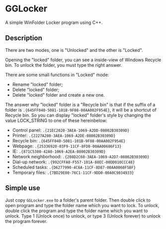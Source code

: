 # GGLocker
A simple WinFolder Locker program using C++.

## Description
There are two modes, one is "Unlocked" and the other is "Locked".

Opening the "locked" folder, you can see a inside-view of Windows Recycle bin. To unlock the folder, you must type the right answer.

There are some small functions in "Locked" mode:

- Rename "locked" folder;
- Delete "locked" folder;
- Delete "locked" folder and create a new one.

The answer why "locked" folder is a "Recycle bin" is that if the suffix of a folder is `.{645FF040-5081-101B-9F08-00AA002F954E}`, it will be a shortcut of Recycle bin. So you can display "locked" folder's style by changing the value LOCK_STRING to one of these hereinbelow:

- Control panel: `.{21EC2020-3AEA-1069-A2DD-08002B30309D}`
- Printer: `.{2227A280-3AEA-1069-A2DE-08002B30309D}`
- Recycle bin: `.{645FF040-5081-101B-9F08-00AA002F954E}`
- Webpage: `.{25336920-03F9-11CF-8FD0-00AA00686F13}`
- IE: `.{871C5380-42A0-1069-A2EA-08002B30309D}`
- Network neighborhood: `.{208D2C60-3AEA-1069-A2D7-08002B30309D}`
- Dial-up network: `.{992CFFA0-F557-101A-88EC-00DD010CCC48}`
- Scheduled tasks: `.{D6277990-4C6A-11CF-8D87-00AA0060F5BF}`
- Temporary files: `.{7BD29E00-76C1-11CF-9DD0-00A0C9034933}`

## Simple use
Just copy `GGLocker.exe` to a folder's parent folder. Then double click to open program and type the folder name which you want to lock. To unlock, double click the program and type the folder name which you want to unlock. Type 1 (Unlock once) to unlock, or type 3 (Unlock forever) to unlock the program forever.
